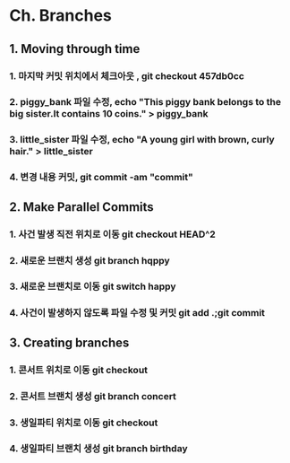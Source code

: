 # Ch. Branches

## 1. Moving through time

### 1. 마지막 커밋 위치에서 체크아웃 , git checkout 457db0cc

### 2. piggy_bank 파일 수정, echo "This piggy bank belongs to the big sister.It contains 10 coins." > piggy_bank

### 3. little_sister 파일 수정, echo "A young girl with brown, curly hair." > little_sister

### 4. 변경 내용 커밋, git commit -am "commit"

## 2. Make Parallel Commits

### 1. 사건 발생 직전 위치로 이동 git checkout HEAD^2

### 2. 새로운 브랜치 생성 git branch hqppy

### 3. 새로운 브랜치로 이동 git switch happy

### 4. 사건이 발생하지 않도록 파일 수정 및 커밋 git add .;git commit

## 3. Creating branches

### 1. 콘서트 위치로 이동 git checkout

### 2. 콘서트 브랜치 생성 git branch concert

### 3. 생일파티 위치로 이동 git checkout

### 4. 생일파티 브랜치 생성 git branch birthday
